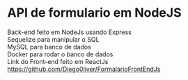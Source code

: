 # API de formulario em NodeJS<br>
Back-end feito em NodeJs usando Express<br>
Sequelize para manipular o SQL<br>
MySQL para banco de dados<br>
Docker para rodar o banco de dados<br>
Link do Front-end feito em ReactJs https://github.com/Diego0liver/FormalarioFrontEndJs
